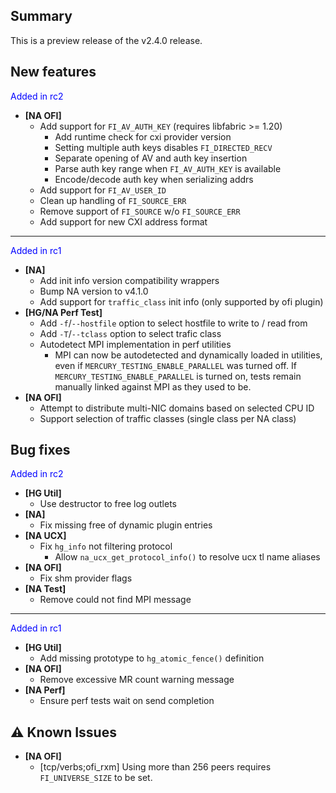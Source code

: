 ## Summary

This is a preview release of the v2.4.0 release.

## New features

<span style="color:blue">Added in rc2</span>

- __[NA OFI]__
    - Add support for `FI_AV_AUTH_KEY` (requires libfabric >= 1.20)
        - Add runtime check for cxi provider version
        - Setting multiple auth keys disables `FI_DIRECTED_RECV`
        - Separate opening of AV and auth key insertion
        - Parse auth key range when `FI_AV_AUTH_KEY` is available
        - Encode/decode auth key when serializing addrs
    - Add support for `FI_AV_USER_ID`
    - Clean up handling of `FI_SOURCE_ERR`
    - Remove support of `FI_SOURCE` w/o `FI_SOURCE_ERR`
    - Add support for new CXI address format

---
<span style="color:blue">Added in rc1</span>

- __[NA]__
    - Add init info version compatibility wrappers
    - Bump NA version to v4.1.0
    - Add support for `traffic_class` init info (only supported by ofi plugin)
- __[HG/NA Perf Test]__
    - Add `-f`/`--hostfile` option to select hostfile to write to / read from
    - Add `-T`/`--tclass` option to select trafic class
    - Autodetect MPI implementation in perf utilities
        - MPI can now be autodetected and dynamically loaded in utilities, even if `MERCURY_TESTING_ENABLE_PARALLEL` was turned off. If `MERCURY_TESTING_ENABLE_PARALLEL` is turned on, tests remain manually linked against MPI as they used to be.
- __[NA OFI]__
    - Attempt to distribute multi-NIC domains based on selected CPU ID
    - Support selection of traffic classes (single class per NA class)

## Bug fixes

<span style="color:blue">Added in rc2</span>

- __[HG Util]__
    - Use destructor to free log outlets
- __[NA]__
    - Fix missing free of dynamic plugin entries
- __[NA UCX]__
    - Fix `hg_info` not filtering protocol   
        - Allow `na_ucx_get_protocol_info()` to resolve ucx tl name aliases
- __[NA OFI]__
    - Fix shm provider flags
- __[NA Test]__
    - Remove could not find MPI message

---
<span style="color:blue">Added in rc1</span>

- __[HG Util]__
    - Add missing prototype to `hg_atomic_fence()` definition
- __[NA OFI]__
    - Remove excessive MR count warning message
- __[NA Perf]__
    - Ensure perf tests wait on send completion

## :warning: Known Issues

- __[NA OFI]__
    - [tcp/verbs;ofi_rxm] Using more than 256 peers requires `FI_UNIVERSE_SIZE` to be set.
